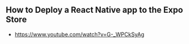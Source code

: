 ## How to Deploy a React Native app to the Expo Store
- https://www.youtube.com/watch?v=G-_WPCkSyAg


